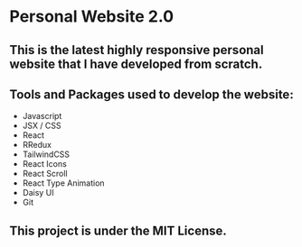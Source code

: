 # Personal Website 2.0

## This is the latest highly responsive personal website that I have developed from scratch.

## Tools and Packages used to develop the website:

* Javascript
* JSX / CSS
* React
* RRedux
* TailwindCSS
* React Icons
* React Scroll
* React Type Animation
* Daisy UI
* Git

## This project is under the MIT License.
